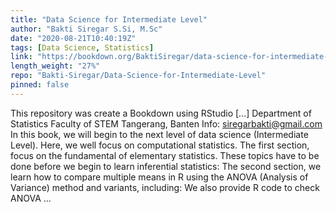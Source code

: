 ```yaml
---
title: "Data Science for Intermediate Level"
author: "Bakti Siregar S.Si, M.Sc"
date: "2020-08-21T10:40:19Z"
tags: [Data Science, Statistics]
link: "https://bookdown.org/BaktiSiregar/data-science-for-intermediate-level/"
length_weight: "27%"
repo: "Bakti-Siregar/Data-Science-for-Intermediate-Level"
pinned: false
---
```


This repository was create a Bookdown using RStudio [...] Department of Statistics Faculty of STEM Tangerang, Banten Info: siregarbakti@gmail.com In this book, we will begin to the next level of data science (Intermediate Level). Here, we well focus on computational statistics. The first section, focus on the fundamental of elementary statistics. These topics have to be done before we begin to learn inferential statistics: The second section, we learn how to compare multiple means in R using the ANOVA (Analysis of Variance) method and variants, including: We also provide R code to check ANOVA  ...
